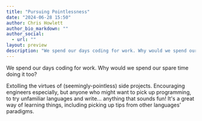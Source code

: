 ```yaml
---
title: "Pursuing Pointlessness"
date: "2024-06-28 15:50"
author: Chris Howlett
author_bio_markdown: ""
author_social:
  - url: ""
layout: preview
description: "We spend our days coding for work. Why would we spend our spare time doing it too?"
---
```


We spend our days coding for work. Why would we spend our spare time doing it too?

Extolling the virtues of (seemingly-pointless) side projects. Encouraging engineers especially, but anyone who might want to pick up programming, to try unfamiliar languages and write... anything that sounds fun! It's a great way of learning things, including picking up tips from other languages’ paradigms.
